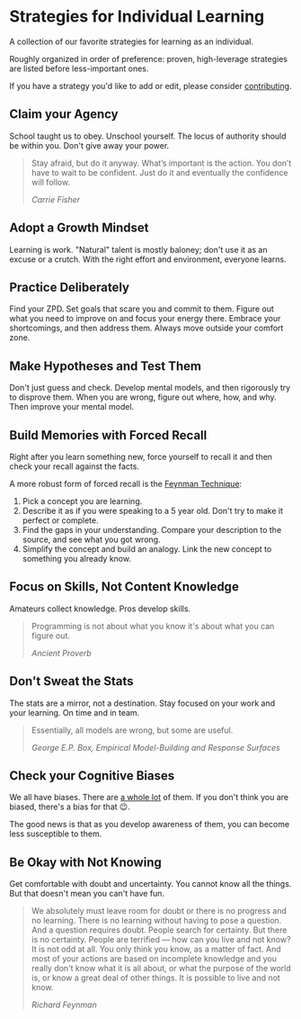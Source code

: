 # Strategies for Individual Learning

A collection of our favorite strategies for learning as an individual.

Roughly organized in order of preference: proven, high-leverage strategies are listed before less-important ones.

If you have a strategy you'd like to add or edit, please consider [contributing](../CONTRIBUTING.md).

## Claim your Agency

School taught us to obey. Unschool yourself. The locus of authority should be within you. Don't give away your power.

> Stay afraid, but do it anyway. What’s important is the action. You don’t have to wait to be confident. Just do it and eventually the confidence will follow.
>
> <cite>Carrie Fisher</cite>

## Adopt a Growth Mindset

Learning is work. "Natural" talent is mostly baloney; don't use it as an excuse or a crutch. With the right effort and environment, everyone learns.

## Practice Deliberately

Find your ZPD. Set goals that scare you and commit to them. Figure out what you need to improve on and focus your energy there. Embrace your shortcomings, and then address them. Always move outside your comfort zone.

## Make Hypotheses and Test Them

Don't just guess and check. Develop mental models, and then rigorously try to disprove them. When you are wrong, figure out where, how, and why. Then improve your mental model.

## Build Memories with Forced Recall

Right after you learn something new, force yourself to recall it and then check your recall against the facts.

A more robust form of forced recall is the [Feynman Technique][feynman-technique]:

1. Pick a concept you are learning.
1. Describe it as if you were speaking to a 5 year old. Don't try to make it perfect or complete.
1. Find the gaps in your understanding. Compare your description to the source, and see what you got wrong.
1. Simplify the concept and build an analogy. Link the new concept to something you already know.

## Focus on Skills, Not Content Knowledge

Amateurs collect knowledge. Pros develop skills.

> Programming is not about what you know it's about what you can figure out.
>
> <cite>Ancient Proverb</cite>

## Don't Sweat the Stats

The stats are a mirror, not a destination. Stay focused on your work and your learning. On time and in team.

> Essentially, all models are wrong, but some are useful.
>
> <cite>George E.P. Box, Empirical Model-Building and Response Surfaces</cite>

## Check your Cognitive Biases

We all have biases. There are [a whole lot][list-of-cog-biases] of them. If you don't think you are biased, there's a bias for that :wink:.

The good news is that as you develop awareness of them, you can become less susceptible to them.

## Be Okay with Not Knowing

Get comfortable with doubt and uncertainty. You cannot know all the things. But that doesn't mean you can't have fun.

> We absolutely must leave room for doubt or there is no progress and no learning. There is no learning without having to pose a question. And a question requires doubt. People search for certainty. But there is no certainty. People are terrified — how can you live and not know? It is not odd at all. You only think you know, as a matter of fact. And most of your actions are based on incomplete knowledge and you really don't know what it is all about, or what the purpose of the world is, or know a great deal of other things. It is possible to live and not know.
>
> <cite>Richard Feynman</cite>


<!-- LINKS -->

[feynman-technique]: https://www.scotthyoung.com/learnonsteroids/grab/TranscriptFeynman.pdf
[list-of-cog-biases]: https://en.wikipedia.org/wiki/List_of_cognitive_biases
